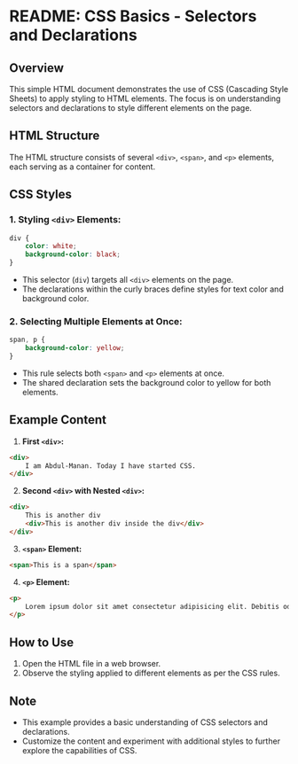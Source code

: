 # README: CSS Basics - Selectors and Declarations

## Overview

This simple HTML document demonstrates the use of CSS (Cascading Style Sheets) to apply styling to HTML elements. The focus is on understanding selectors and declarations to style different elements on the page.

## HTML Structure

The HTML structure consists of several `<div>`, `<span>`, and `<p>` elements, each serving as a container for content.

## CSS Styles

### 1. Styling `<div>` Elements:

```css
div {
    color: white;
    background-color: black;
}
```

- This selector (`div`) targets all `<div>` elements on the page.
- The declarations within the curly braces define styles for text color and background color.

### 2. Selecting Multiple Elements at Once:

```css
span, p {
    background-color: yellow;
}
```

- This rule selects both `<span>` and `<p>` elements at once.
- The shared declaration sets the background color to yellow for both elements.

## Example Content

1. **First `<div>`:**

```html
<div>
    I am Abdul-Manan. Today I have started CSS.
</div>
```

2. **Second `<div>` with Nested `<div>`:**

```html
<div>
    This is another div
    <div>This is another div inside the div</div>
</div>
```

3. **`<span>` Element:**

```html
<span>This is a span</span>
```

4. **`<p>` Element:**


```html
<p>
    Lorem ipsum dolor sit amet consectetur adipisicing elit. Debitis odit sunt neque eius dolorem consequuntur, eos aliquid voluptatibus, dolorum placeat eum. Pariatur saepe totam sequi optio fuga aliquid asperiores, esse iste cumque, dolores voluptates.
</p>
```

## How to Use

1. Open the HTML file in a web browser.
2. Observe the styling applied to different elements as per the CSS rules.

## Note

- This example provides a basic understanding of CSS selectors and declarations.
- Customize the content and experiment with additional styles to further explore the capabilities of CSS.